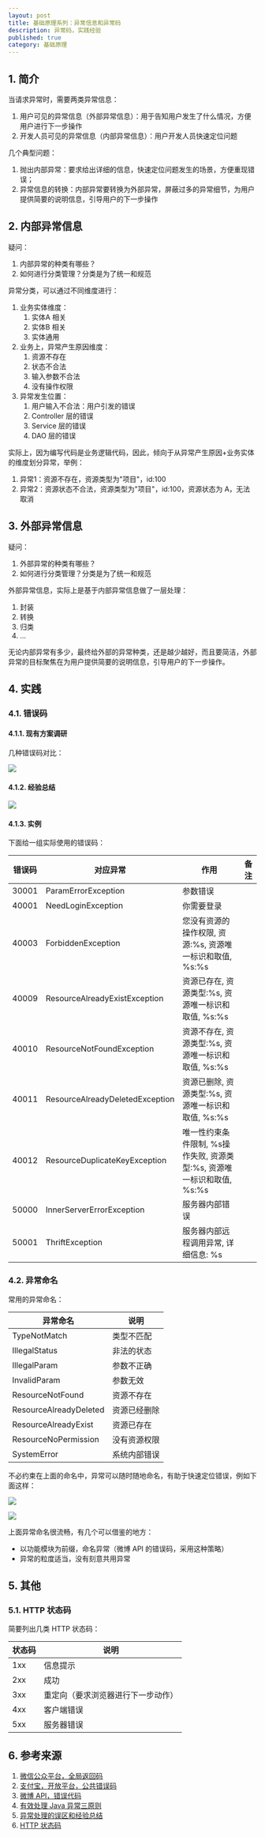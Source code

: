 ```yaml
---
layout: post
title: 基础原理系列：异常信息和异常码
description: 异常码，实践经验
published: true
category: 基础原理
---
```


## 1. 简介

当请求异常时，需要两类异常信息：

1. 用户可见的异常信息（外部异常信息）：用于告知用户发生了什么情况，方便用户进行下一步操作
1. 开发人员可见的异常信息（内部异常信息）：用户开发人员快速定位问题

几个典型问题：

1. 抛出内部异常：要求给出详细的信息，快速定位问题发生的场景，方便重现错误；
1. 异常信息的转换：内部异常要转换为外部异常，屏蔽过多的异常细节，为用户提供简要的说明信息，引导用户的下一步操作

## 2. 内部异常信息

疑问：

1. 内部异常的种类有哪些？
1. 如何进行分类管理？分类是为了统一和规范

异常分类，可以通过不同维度进行：

1. 业务实体维度：
	1. 实体A 相关
	1. 实体B 相关
	1. 实体通用
1. 业务上，异常产生原因维度：
	1. 资源不存在
	1. 状态不合法
	1. 输入参数不合法
	1. 没有操作权限
1. 异常发生位置：
	1. 用户输入不合法：用户引发的错误
	1. Controller 层的错误
	1. Service 层的错误
	1. DAO 层的错误

实际上，因为编写代码是业务逻辑代码，因此，倾向于从异常产生原因+业务实体的维度划分异常，举例：

1. 异常1：资源不存在，资源类型为"项目"，id:100
1. 异常2：资源状态不合法，资源类型为"项目"，id:100，资源状态为 A，无法取消

## 3. 外部异常信息

疑问：

1. 外部异常的种类有哪些？
1. 如何进行分类管理？分类是为了统一和规范

外部异常信息，实际上是基于内部异常信息做了一层处理：

1. 封装
1. 转换
1. 归类
1. ...

无论内部异常有多少，最终给外部的异常种类，还是越少越好，而且要简洁，外部异常的目标聚焦在为用户提供简要的说明信息，引导用户的下一步操作。

## 4. 实践

### 4.1. 错误码

#### 4.1.1. 现有方案调研

几种错误码对比：

![](/images/computer-basic-theory/error-comparision.png)

#### 4.1.2. 经验总结

![](/images/computer-basic-theory/error-code-meanings.png)
 
#### 4.1.3. 实例

下面给一组实际使用的错误码：


|错误码|对应异常|作用|备注|
|---|---|---|---|
|30001|ParamErrorException|参数错误||
|40001|NeedLoginException|你需要登录||
|40003|ForbiddenException|您没有资源的操作权限, 资源:%s, 资源唯一标识和取值, %s:%s||
|40009|ResourceAlreadyExistException|资源已存在, 资源类型:%s, 资源唯一标识和取值, %s:%s||
|40010|ResourceNotFoundException|资源不存在, 资源类型:%s, 资源唯一标识和取值, %s:%s||
|40011|ResourceAlreadyDeletedException|资源已删除, 资源类型:%s, 资源唯一标识和取值, %s:%s||
|40012|ResourceDuplicateKeyException|唯一性约束条件限制, %s操作失败, 资源类型:%s, 资源唯一标识和取值, %s:%s||
|50000|InnerServerErrorException|服务器内部错误||
|50001|ThriftException|服务器内部远程调用异常, 详细信息: %s||
 
 
### 4.2. 异常命名

常用的异常命名：

|异常命名|说明|
|---|---|
|TypeNotMatch	|类型不匹配|
|IllegalStatus|非法的状态|
|IllegalParam	|参数不正确|
|InvalidParam|参数无效|
|ResourceNotFound|资源不存在|
|ResourceAlreadyDeleted	|资源已经删除|
|ResourceAlreadyExist|资源已存在|
|ResourceNoPermission|没有资源权限|
|SystemError	|系统内部错误|
 
不必约束在上面的命名中，异常可以随时随地命名，有助于快速定位错误，例如下面这样：

![](/images/computer-basic-theory/error-code-demo-1.png)

![](/images/computer-basic-theory/error-code-demo-2.png)

上面异常命名很流畅，有几个可以借鉴的地方：

* 以功能模块为前缀，命名异常（微博 API 的错误码，采用这种策略）
* 异常的粒度适当，没有刻意共用异常

## 5. 其他

### 5.1. HTTP 状态码

简要列出几类 HTTP 状态码：

|状态码|说明|
|---|---|
|1xx|信息提示|
|2xx|成功|
|3xx|重定向（要求浏览器进行下一步动作）|
|4xx|客户端错误|
|5xx|服务器错误|
 

## 6. 参考来源

1. [微信公众平台，全局返回码](https://mp.weixin.qq.com/wiki/10/6380dc743053a91c544ffd2b7c959166.html)
1. [支付宝，开放平台，公共错误码](https://doc.open.alipay.com/doc2/detail.htm?spm=a219a.7629140.0.0.7Ct6Mh&treeId=115&articleId=104796&docType=1)
1. [微博 API，错误代码](http://open.weibo.com/wiki/Error_code)
1. [有效处理 Java 异常三原则](http://www.importnew.com/1701.html)
1. [异常处理的误区和经验总结](http://www.ibm.com/developerworks/cn/java/j-lo-exception-misdirection/)
1. [HTTP 状态码](https://www.w3.org/Protocols/rfc2616/rfc2616-sec10.html)


















[NingG]:    http://ningg.github.com  "NingG"










